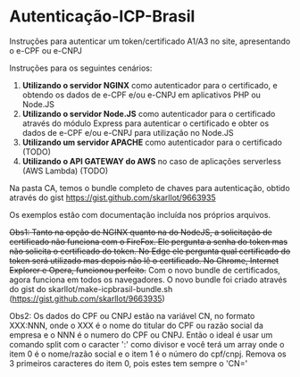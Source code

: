 # Autenticação-ICP-Brasil
Instruções para autenticar um token/certificado A1/A3 no site, apresentando o e-CPF ou e-CNPJ

Instruções para os seguintes cenários:

1. **Utilizando o servidor NGINX** como autenticador para o certificado, e obtendo os dados de e-CPF e/ou e-CNPJ em aplicativos PHP ou Node.JS
2. **Utilizando o servidor Node.JS** como autenticador para o certificado através do módulo Express para autenticar o certificado e obter os dados de e-CPF e/ou e-CNPJ para utilização no Node.JS
3. **Utilizando um servidor APACHE** como autenticador para o certificado (TODO)
4. **Utilizando o API GATEWAY do AWS** no caso de aplicações serverless (AWS Lambda) (TODO)

Na pasta CA, temos o bundle completo de chaves para autenticação, obtido através do gist https://gist.github.com/skarllot/9663935

Os exemplos estão com documentação incluída nos próprios arquivos.

~~Obs1:
Tanto na opção de NGINX quanto na do NodeJS, a solicitação de certificado não funciona com o FireFox. Ele pergunta a senha do token mas não solicita o certificado do token. No Edge ele pergunta qual certificado do token será utilizado mas depois não lê o certificado. No Chrome, Internet Explorer e Opera, funcionou perfeito.~~ Com o novo bundle de certificados, agora funciona em todos os navegadores. O novo bundle foi criado através do gist do skarllot/make-icpbrasil-bundle.sh (https://gist.github.com/skarllot/9663935)

Obs2:
Os dados do CPF ou CNPJ estão na variável CN, no formato XXX:NNN, onde o XXX é o nome do titular do CPF ou razão social da empresa e o NNN é o numero do CPF ou CNPJ. Então o ideal é usar um comando split com o caracter ':' como divisor e você terá um array onde o item 0 é o nome/razão social e o item 1 é o número do cpf/cnpj. Remova os 3 primeiros caracteres do item 0, pois estes tem sempre o 'CN='